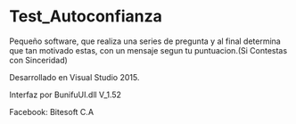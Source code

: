 # Test_Autoconfianza
Pequeño software, que realiza una series de pregunta y al final determina que tan motivado estas, con un mensaje segun tu puntuacion.(Si Contestas con Sinceridad)

Desarrollado en Visual Studio 2015.

Interfaz por BunifuUI.dll V_1.52

Facebook: Bitesoft C.A

